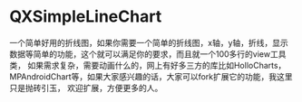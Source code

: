 # QXSimpleLineChart
一个简单好用的折线图，如果你需要一个简单的折线图，x轴，y轴，折线，显示数据等简单的功能，这个就可以满足你的要求，而且就一个100多行的view工具类，
如果需求复杂，需要动画什么的，网上有好多三方的库比如HolloCharts，MPAndroidChart等，如果大家感兴趣的话，大家可以fork扩展它的功能，我这里只是抛砖引玉，
欢迎扩展，方便更多的人。
